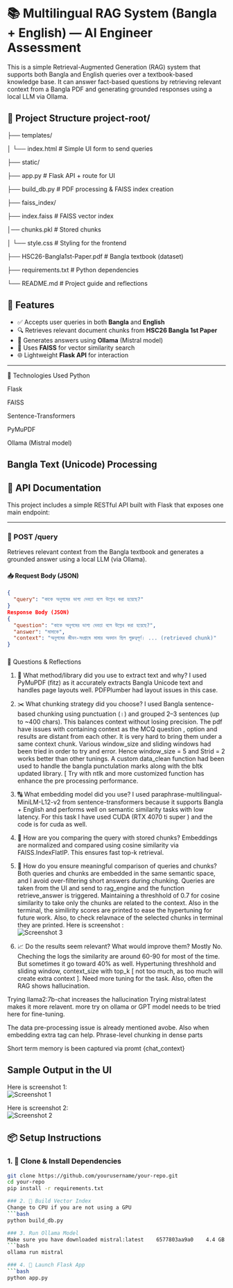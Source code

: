# 📚 Multilingual RAG System (Bangla + English) — AI Engineer Assessment

This is a simple Retrieval-Augmented Generation (RAG) system that supports both Bangla and English queries over a textbook-based knowledge base. It can answer fact-based questions by retrieving relevant context from a Bangla PDF and generating grounded responses using a local LLM via Ollama.

 ## 📁 Project Structure project-root/ 
 ├── templates/
 
 │ └── index.html # Simple UI form to send queries 
 
 ├── static/ 
 
 ├── app.py # Flask API + route for UI 
 
 ├── build_db.py # PDF processing & FAISS index creation 
 
 ├── faiss_index/
 
 ├── index.faiss # FAISS vector index 
 
 │── chunks.pkl # Stored chunks 
 
 │ └── style.css # Styling for the frontend 
 
 ├── HSC26-Bangla1st-Paper.pdf # Bangla textbook (dataset) 
 
 ├── requirements.txt # Python dependencies 
 
 └── README.md # Project guide and reflections

## 🔧 Features

- ✅ Accepts user queries in both **Bangla** and **English**
- 🔍 Retrieves relevant document chunks from **HSC26 Bangla 1st Paper**
- 🤖 Generates answers using **Ollama** (Mistral model)
- 🧠 Uses **FAISS** for vector similarity search
- 🌐 Lightweight **Flask API** for interaction

---
🧪 Technologies Used
Python

Flask

FAISS

Sentence-Transformers

PyMuPDF

Ollama (Mistral model)

Bangla Text (Unicode) Processing
---

## 📡 API Documentation

This project includes a simple RESTful API built with Flask that exposes one main endpoint:

---

### 🔹 POST /query

Retrieves relevant context from the Bangla textbook and generates a grounded answer using a local LLM (via Ollama).

#### 📥 Request Body (JSON)

```json
{
  "query": "কাকে অনুপমের ভাগ্য দেবতা বলে উল্লেখ করা হয়েছে?"
}
Response Body (JSON)
{
  "question": "কাকে অনুপমের ভাগ্য দেবতা বলে উল্লেখ করা হয়েছে?",
  "answer": "মামাকে",
  "context": "অনুপমের জীবন-সংগ্রামে মামার অবদান ছিল গুরুত্বপূর্ণ। ... (retrieved chunk)"
}
```
###
📄 Questions & Reflections
1. 📌 What method/library did you use to extract text and why?
I used PyMuPDF (fitz) as it accurately extracts Bangla Unicode text and handles page layouts well. PDFPlumber had layout issues in this case.


2. ✂️ What chunking strategy did you choose?
I used Bangla sentence-based chunking using punctuation (।) and grouped 2–3 sentences (up to ~400 chars). This balances context without losing precision. The pdf have issues with containing context as the MCQ question , option and results are distant from each other. It is very hard to bring them under a same context chunk. Various window_size and sliding windows had been tried in order to try and error. Hence window_size = 5 and Strid = 2 works better than other tunings.
A custom data_clean function had been used to handle the bangla punctulation marks along with the bltk updated library. [ Try with ntlk and more customized function has enhance the pre processing performance. 

3. 🔠 What embedding model did you use?
I used paraphrase-multilingual-MiniLM-L12-v2 from sentence-transformers because it supports Bangla + English and performs well on semantic similarity tasks with low latency. For this task I have used CUDA (RTX 4070 ti super ) and the code is for cuda as well. 

4. 📐 How are you comparing the query with stored chunks?
Embeddings are normalized and compared using cosine similarity via FAISS.IndexFlatIP. This ensures fast top-k retrieval. 

5. 🤝 How do you ensure meaningful comparison of queries and chunks?
Both queries and chunks are embedded in the same semantic space, and I avoid over-filtering short answers during chunking. Queries are taken from the UI and send to rag_engine and the function retrieve_answer is triggered. Maintaining a threshhold of 0.7 for cosine similarity to take only the chunks are related to the context. Also in the terminal, the similirity scores are printed to ease the hypertuning for future work. Also, to check relavnace of the selected chunks in terminal they are printed.
Here is screenshot :  
![Screenshot 3](ss3.jpg)

7. 📈 Do the results seem relevant? What would improve them?
Mostly No. Cheching the logs the similarity are around 60-90 for most of the time. But sometimes it go toward 40% as well. Hypertuning threshhold and sliding window, context_size with top_k [ not too much, as too much will create extra context ]. Need more tuning for the task. Also, often the RAG shows hallucination.

Trying llama2:7b-chat increases the hallucination
Trying mistral:latest makes it more relavent. 
more try on ollama or GPT model needs to be tried here for fine-tuning.

The data pre-processing issue is already mentioned avobe.
Also when embedding extra tag can help.
Phrase-level chunking in dense parts

Short term memory is been captured via promt {chat_context}
## Sample Output in the UI

Here is screenshot 1:  
![Screenshot 1](ss1.jpg)

Here is screenshot 2:  
![Screenshot 2](ss2.jpg)


## 📦 Setup Instructions

### 1. 📁 Clone & Install Dependencies
```bash
git clone https://github.com/yourusername/your-repo.git
cd your-repo
pip install -r requirements.txt

### 2. 🧱 Build Vector Index
Change to CPU if you are not using a GPU
```bash
python build_db.py

### 3. Run Ollama Model
Make sure you have downloaded mistral:latest    6577803aa9a0    4.4 GB
```bash
ollama run mistral

### 4. 🚀 Launch Flask App
```bash
python app.py


